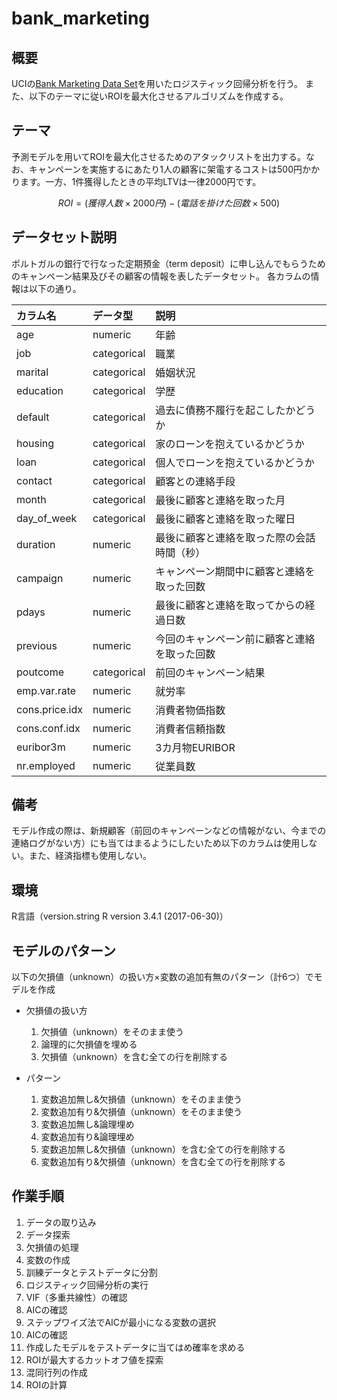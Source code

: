 # bank_marketing

## 概要
UCIの[Bank Marketing Data Set](https://archive.ics.uci.edu/ml/datasets/bank+marketing#)を用いたロジスティック回帰分析を行う。
また、以下のテーマに従いROIを最大化させるアルゴリズムを作成する。

## テーマ
予測モデルを用いてROIを最大化させるためのアタックリストを出力する。なお、キャンペーンを実施するにあたり1人の顧客に架電するコストは500円かかります。一方、1件獲得したときの平均LTVは一律2000円です。

```math
ROI = (獲得人数×2000円) - (電話を掛けた回数×500)
```

## データセット説明
ポルトガルの銀行で行なった定期預金（term deposit）に申し込んでもらうためのキャンペーン結果及びその顧客の情報を表したデータセット。
各カラムの情報は以下の通り。

|カラム名 | データ型| 説明 |
|:---|:---|:---|
|age |numeric |年齢 |
|job |categorical |職業 |
|marital |categorical |婚姻状況 |
|education |categorical |学歴 |
|default |categorical |過去に債務不履行を起こしたかどうか |
|housing |categorical |家のローンを抱えているかどうか |
|loan |categorical |個人でローンを抱えているかどうか |
|contact |categorical |顧客との連絡手段 |
|month |categorical |最後に顧客と連絡を取った月 |
|day_of_week |categorical |最後に顧客と連絡を取った曜日 |
|duration |numeric |最後に顧客と連絡を取った際の会話時間（秒） |
|campaign |numeric |キャンペーン期間中に顧客と連絡を取った回数|
|pdays |numeric |最後に顧客と連絡を取ってからの経過日数 |
|previous |numeric |今回のキャンペーン前に顧客と連絡を取った回数 |
|poutcome |categorical |前回のキャンペーン結果|
|emp.var.rate |numeric |就労率 |
|cons.price.idx |numeric |消費者物価指数 |
|cons.conf.idx |numeric |消費者信頼指数 |
|euribor3m |numeric |3カ月物EURIBOR |
|nr.employed |numeric |従業員数 |

## 備考
モデル作成の際は、新規顧客（前回のキャンペーンなどの情報がない、今までの連絡ログがない方）にも当てはまるようにしたいため以下のカラムは使用しない。また、経済指標も使用しない。

## 環境
R言語（version.string R version 3.4.1 (2017-06-30)）

## モデルのパターン
以下の欠損値（unknown）の扱い方×変数の追加有無のパターン（計6つ）でモデルを作成
- 欠損値の扱い方
  1. 欠損値（unknown）をそのまま使う
  2. 論理的に欠損値を埋める
  3. 欠損値（unknown）を含む全ての行を削除する

- パターン
  1. 変数追加無し&欠損値（unknown）をそのまま使う
  2. 変数追加有り&欠損値（unknown）をそのまま使う
  3. 変数追加無し&論理埋め
  4. 変数追加有り&論理埋め
  5. 変数追加無し&欠損値（unknown）を含む全ての行を削除する
  6. 変数追加有り&欠損値（unknown）を含む全ての行を削除する

## 作業手順
1. データの取り込み
2. データ探索
3. 欠損値の処理
4. 変数の作成
5. 訓練データとテストデータに分割
6. ロジスティック回帰分析の実行
7. VIF（多重共線性）の確認
8. AICの確認
9. ステップワイズ法でAICが最小になる変数の選択
10. AICの確認
11. 作成したモデルをテストデータに当てはめ確率を求める
12. ROIが最大するカットオフ値を探索
13. 混同行列の作成
14. ROIの計算
